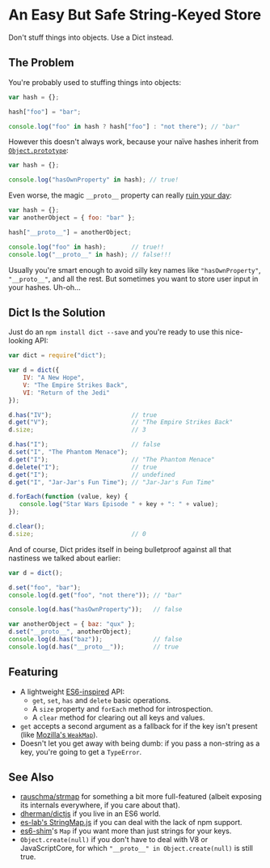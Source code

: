 # An Easy But Safe String-Keyed Store

Don't stuff things into objects. Use a Dict instead.

## The Problem

You're probably used to stuffing things into objects:

```js
var hash = {};

hash["foo"] = "bar";

console.log("foo" in hash ? hash["foo"] : "not there"); // "bar"
```

However this doesn't always work, because your naïve hashes inherit from
[`Object.prototype`][1]:

```js
var hash = {};

console.log("hasOwnProperty" in hash); // true!
```

Even worse, the magic `__proto__` property can really [ruin your day][2]:

```js
var hash = {};
var anotherObject = { foo: "bar" };

hash["__proto__"] = anotherObject;

console.log("foo" in hash);       // true!!
console.log("__proto__" in hash); // false!!!
```

Usually you're smart enough to avoid silly key names like `"hasOwnProperty"`, `"__proto__"`, and all the rest. But
sometimes you want to store user input in your hashes. Uh-oh…

## Dict Is the Solution

Just do an `npm install dict --save` and you're ready to use this nice-looking API:

```js
var dict = require("dict");

var d = dict({
    IV: "A New Hope",
    V: "The Empire Strikes Back",
    VI: "Return of the Jedi"
});

d.has("IV");                      // true
d.get("V");                       // "The Empire Strikes Back"
d.size;                           // 3

d.has("I");                       // false
d.set("I", "The Phantom Menace");
d.get("I");                       // "The Phantom Menace"
d.delete("I");                    // true
d.get("I");                       // undefined
d.get("I", "Jar-Jar's Fun Time"); // "Jar-Jar's Fun Time"

d.forEach(function (value, key) {
   console.log("Star Wars Episode " + key + ": " + value);
});

d.clear();
d.size;                           // 0
```

And of course, Dict prides itself in being bulletproof against all that nastiness we talked about earlier:

```javascript
var d = dict();

d.set("foo", "bar");
console.log(d.get("foo", "not there")); // "bar"

console.log(d.has("hasOwnProperty"));   // false

var anotherObject = { baz: "qux" };
d.set("__proto__", anotherObject);
console.log(d.has("baz"));              // false
console.log(d.has("__proto__"));        // true
```

## Featuring

* A lightweight [ES6-inspired][3] API:
  - `get`, `set`, `has` and `delete` basic operations.
  - A `size` property and `forEach` method for introspection.
  - A `clear` method for clearing out all keys and values.
* `get` accepts a second argument as a fallback for if the key isn't present (like [Mozilla's `WeakMap`][4]).
* Doesn't let you get away with being dumb: if you pass a non-string as a key, you're going to get a `TypeError`.

## See Also

* [rauschma/strmap][7] for something a bit more full-featured (albeit exposing its internals everywhere, if you care
  about that).
* [dherman/dictjs][8] if you live in an ES6 world.
* [es-lab's StringMap.js][9] if you can deal with the lack of npm support.
* [es6-shim][10]'s `Map` if you want more than just strings for your keys.
* `Object.create(null)` if you don't have to deal with V8 or JavaScriptCore, for which
  `"__proto__" in Object.create(null)` is still true.


[1]:  https://developer.mozilla.org/en/JavaScript/Reference/Global_Objects/Object/prototype
[2]:  http://www.google.com/support/forum/p/Google+Docs/thread?tid=0cd4a00bd4aef9e4
[3]:  http://people.mozilla.org/~jorendorff/es6-draft.html#sec-15.14.4
[4]:  https://developer.mozilla.org/en/JavaScript/Reference/Global_Objects/WeakMap
[5]:  http://visionmedia.github.com/mocha/
[6]:  http://chaijs.com/
[7]:  https://github.com/rauschma/strmap
[8]:  https://github.com/dherman/dictjs
[9]:  http://code.google.com/p/es-lab/source/browse/trunk/src/ses/StringMap.js
[10]: https://github.com/paulmillr/es6-shim
